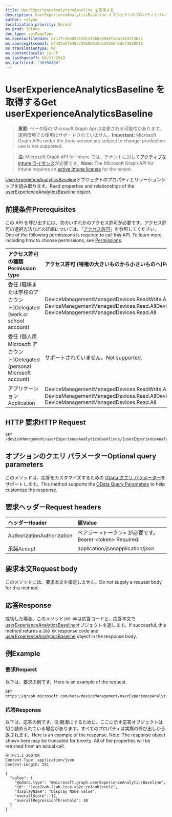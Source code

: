 ```yaml
---
title: UserExperienceAnalyticsBaseline を取得する
description: UserExperienceAnalyticsBaseline オブジェクトのプロパティとリレーションシップを読み取ります。
author: rolyon
localization_priority: Normal
ms.prod: Intune
doc_type: apiPageType
ms.openlocfilehash: b712fc30400212d1330b024040faab1163523b24
ms.sourcegitcommit: b5425ebf648572569b032ded5b56e1dcf3830515
ms.translationtype: MT
ms.contentlocale: ja-JP
ms.lasthandoff: 08/13/2019
ms.locfileid: "36350480"
---
```

# <a name="get-userexperienceanalyticsbaseline"></a><span data-ttu-id="9f7d4-103">UserExperienceAnalyticsBaseline を取得する</span><span class="sxs-lookup"><span data-stu-id="9f7d4-103">Get userExperienceAnalyticsBaseline</span></span>

> <span data-ttu-id="9f7d4-104">**重要:** ベータ版の Microsoft Graph Api は変更される可能性があります。運用環境での使用はサポートされていません。</span><span class="sxs-lookup"><span data-stu-id="9f7d4-104">**Important:** Microsoft Graph APIs under the /beta version are subject to change; production use is not supported.</span></span>

> <span data-ttu-id="9f7d4-105">**注:** Microsoft Graph API for Intune では、テナントに対して[アクティブな intune ライセンス](https://go.microsoft.com/fwlink/?linkid=839381)が必要です。</span><span class="sxs-lookup"><span data-stu-id="9f7d4-105">**Note:** The Microsoft Graph API for Intune requires an [active Intune license](https://go.microsoft.com/fwlink/?linkid=839381) for the tenant.</span></span>

<span data-ttu-id="9f7d4-106">[UserExperienceAnalyticsBaseline](../resources/intune-devices-userexperienceanalyticsbaseline.md)オブジェクトのプロパティとリレーションシップを読み取ります。</span><span class="sxs-lookup"><span data-stu-id="9f7d4-106">Read properties and relationships of the [userExperienceAnalyticsBaseline](../resources/intune-devices-userexperienceanalyticsbaseline.md) object.</span></span>

## <a name="prerequisites"></a><span data-ttu-id="9f7d4-107">前提条件</span><span class="sxs-lookup"><span data-stu-id="9f7d4-107">Prerequisites</span></span>
<span data-ttu-id="9f7d4-p101">この API を呼び出すには、次のいずれかのアクセス許可が必要です。アクセス許可の選択方法などの詳細については、「[アクセス許可](/graph/permissions-reference)」を参照してください。</span><span class="sxs-lookup"><span data-stu-id="9f7d4-p101">One of the following permissions is required to call this API. To learn more, including how to choose permissions, see [Permissions](/graph/permissions-reference).</span></span>

|<span data-ttu-id="9f7d4-110">アクセス許可の種類</span><span class="sxs-lookup"><span data-stu-id="9f7d4-110">Permission type</span></span>|<span data-ttu-id="9f7d4-111">アクセス許可 (特権の大きいものから小さいものへ)</span><span class="sxs-lookup"><span data-stu-id="9f7d4-111">Permissions (from most to least privileged)</span></span>|
|:---|:---|
|<span data-ttu-id="9f7d4-112">委任 (職場または学校のアカウント)</span><span class="sxs-lookup"><span data-stu-id="9f7d4-112">Delegated (work or school account)</span></span>|<span data-ttu-id="9f7d4-113">DeviceManagementManagedDevices.ReadWrite.All、DeviceManagementManagedDevices.Read.All</span><span class="sxs-lookup"><span data-stu-id="9f7d4-113">DeviceManagementManagedDevices.ReadWrite.All, DeviceManagementManagedDevices.Read.All</span></span>|
|<span data-ttu-id="9f7d4-114">委任 (個人用 Microsoft アカウント)</span><span class="sxs-lookup"><span data-stu-id="9f7d4-114">Delegated (personal Microsoft account)</span></span>|<span data-ttu-id="9f7d4-115">サポートされていません。</span><span class="sxs-lookup"><span data-stu-id="9f7d4-115">Not supported.</span></span>|
|<span data-ttu-id="9f7d4-116">アプリケーション</span><span class="sxs-lookup"><span data-stu-id="9f7d4-116">Application</span></span>|<span data-ttu-id="9f7d4-117">DeviceManagementManagedDevices.ReadWrite.All、DeviceManagementManagedDevices.Read.All</span><span class="sxs-lookup"><span data-stu-id="9f7d4-117">DeviceManagementManagedDevices.ReadWrite.All, DeviceManagementManagedDevices.Read.All</span></span>|

## <a name="http-request"></a><span data-ttu-id="9f7d4-118">HTTP 要求</span><span class="sxs-lookup"><span data-stu-id="9f7d4-118">HTTP Request</span></span>
<!-- {
  "blockType": "ignored"
}
-->
``` http
GET /deviceManagement/userExperienceAnalyticsBaselines/{userExperienceAnalyticsBaselineId}
```

## <a name="optional-query-parameters"></a><span data-ttu-id="9f7d4-119">オプションのクエリ パラメーター</span><span class="sxs-lookup"><span data-stu-id="9f7d4-119">Optional query parameters</span></span>
<span data-ttu-id="9f7d4-120">このメソッドは、応答をカスタマイズするための [OData クエリ パラメーター](https://docs.microsoft.com/en-us/graph/query-parameters)をサポートします。</span><span class="sxs-lookup"><span data-stu-id="9f7d4-120">This method supports the [OData Query Parameters](https://docs.microsoft.com/en-us/graph/query-parameters) to help customize the response.</span></span>

## <a name="request-headers"></a><span data-ttu-id="9f7d4-121">要求ヘッダー</span><span class="sxs-lookup"><span data-stu-id="9f7d4-121">Request headers</span></span>
|<span data-ttu-id="9f7d4-122">ヘッダー</span><span class="sxs-lookup"><span data-stu-id="9f7d4-122">Header</span></span>|<span data-ttu-id="9f7d4-123">値</span><span class="sxs-lookup"><span data-stu-id="9f7d4-123">Value</span></span>|
|:---|:---|
|<span data-ttu-id="9f7d4-124">Authorization</span><span class="sxs-lookup"><span data-stu-id="9f7d4-124">Authorization</span></span>|<span data-ttu-id="9f7d4-125">ベアラー &lt;トークン&gt; が必要です。</span><span class="sxs-lookup"><span data-stu-id="9f7d4-125">Bearer &lt;token&gt; Required.</span></span>|
|<span data-ttu-id="9f7d4-126">承諾</span><span class="sxs-lookup"><span data-stu-id="9f7d4-126">Accept</span></span>|<span data-ttu-id="9f7d4-127">application/json</span><span class="sxs-lookup"><span data-stu-id="9f7d4-127">application/json</span></span>|

## <a name="request-body"></a><span data-ttu-id="9f7d4-128">要求本文</span><span class="sxs-lookup"><span data-stu-id="9f7d4-128">Request body</span></span>
<span data-ttu-id="9f7d4-129">このメソッドには、要求本文を指定しません。</span><span class="sxs-lookup"><span data-stu-id="9f7d4-129">Do not supply a request body for this method.</span></span>

## <a name="response"></a><span data-ttu-id="9f7d4-130">応答</span><span class="sxs-lookup"><span data-stu-id="9f7d4-130">Response</span></span>
<span data-ttu-id="9f7d4-131">成功した場合、このメソッド`200 OK`は応答コードと、応答本文で[userExperienceAnalyticsBaseline](../resources/intune-devices-userexperienceanalyticsbaseline.md)オブジェクトを返します。</span><span class="sxs-lookup"><span data-stu-id="9f7d4-131">If successful, this method returns a `200 OK` response code and [userExperienceAnalyticsBaseline](../resources/intune-devices-userexperienceanalyticsbaseline.md) object in the response body.</span></span>

## <a name="example"></a><span data-ttu-id="9f7d4-132">例</span><span class="sxs-lookup"><span data-stu-id="9f7d4-132">Example</span></span>

### <a name="request"></a><span data-ttu-id="9f7d4-133">要求</span><span class="sxs-lookup"><span data-stu-id="9f7d4-133">Request</span></span>
<span data-ttu-id="9f7d4-134">以下は、要求の例です。</span><span class="sxs-lookup"><span data-stu-id="9f7d4-134">Here is an example of the request.</span></span>
``` http
GET https://graph.microsoft.com/beta/deviceManagement/userExperienceAnalyticsBaselines/{userExperienceAnalyticsBaselineId}
```

### <a name="response"></a><span data-ttu-id="9f7d4-135">応答</span><span class="sxs-lookup"><span data-stu-id="9f7d4-135">Response</span></span>
<span data-ttu-id="9f7d4-p102">以下は、応答の例です。注:簡潔にするために、ここに示す応答オブジェクトは切り詰められている場合があります。すべてのプロパティは実際の呼び出しから返されます。</span><span class="sxs-lookup"><span data-stu-id="9f7d4-p102">Here is an example of the response. Note: The response object shown here may be truncated for brevity. All of the properties will be returned from an actual call.</span></span>
``` http
HTTP/1.1 200 OK
Content-Type: application/json
Content-Length: 251

{
  "value": {
    "@odata.type": "#microsoft.graph.userExperienceAnalyticsBaseline",
    "id": "1cce2cab-2cab-1cce-ab2c-ce1cab2cce1c",
    "displayName": "Display Name value",
    "overallScore": 12,
    "overallRegressionThreshold": 10
  }
}
```






